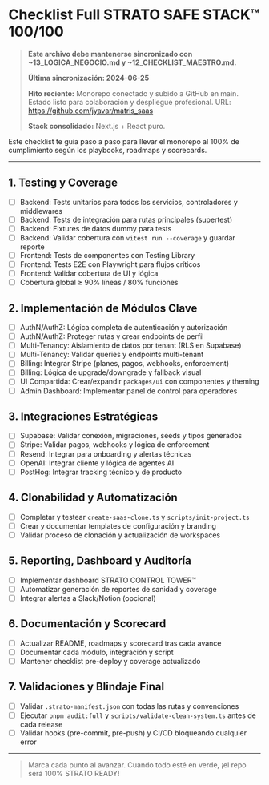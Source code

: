 # Checklist Full STRATO SAFE STACK™ 100/100

> **Este archivo debe mantenerse sincronizado con ~13_LOGICA_NEGOCIO.md y ~12_CHECKLIST_MAESTRO.md.**
> 
> **Última sincronización: 2024-06-25**
> 
> **Hito reciente:** Monorepo conectado y subido a GitHub en main. Estado listo para colaboración y despliegue profesional. URL: https://github.com/jyavar/matris_saas
> 
> **Stack consolidado:** Next.js + React puro.

Este checklist te guía paso a paso para llevar el monorepo al 100% de cumplimiento según los playbooks, roadmaps y scorecards.

---

## 1. Testing y Coverage
- [ ] Backend: Tests unitarios para todos los servicios, controladores y middlewares
- [ ] Backend: Tests de integración para rutas principales (supertest)
- [ ] Backend: Fixtures de datos dummy para tests
- [ ] Backend: Validar cobertura con `vitest run --coverage` y guardar reporte
- [ ] Frontend: Tests de componentes con Testing Library
- [ ] Frontend: Tests E2E con Playwright para flujos críticos
- [ ] Frontend: Validar cobertura de UI y lógica
- [ ] Cobertura global ≥ 90% líneas / 80% funciones

## 2. Implementación de Módulos Clave
- [ ] AuthN/AuthZ: Lógica completa de autenticación y autorización
- [ ] AuthN/AuthZ: Proteger rutas y crear endpoints de perfil
- [ ] Multi-Tenancy: Aislamiento de datos por tenant (RLS en Supabase)
- [ ] Multi-Tenancy: Validar queries y endpoints multi-tenant
- [ ] Billing: Integrar Stripe (planes, pagos, webhooks, enforcement)
- [ ] Billing: Lógica de upgrade/downgrade y fallback visual
- [ ] UI Compartida: Crear/expandir `packages/ui` con componentes y theming
- [ ] Admin Dashboard: Implementar panel de control para operadores

## 3. Integraciones Estratégicas
- [ ] Supabase: Validar conexión, migraciones, seeds y tipos generados
- [ ] Stripe: Validar pagos, webhooks y lógica de enforcement
- [ ] Resend: Integrar para onboarding y alertas técnicas
- [ ] OpenAI: Integrar cliente y lógica de agentes AI
- [ ] PostHog: Integrar tracking técnico y de producto

## 4. Clonabilidad y Automatización
- [ ] Completar y testear `create-saas-clone.ts` y `scripts/init-project.ts`
- [ ] Crear y documentar templates de configuración y branding
- [ ] Validar proceso de clonación y actualización de workspaces

## 5. Reporting, Dashboard y Auditoría
- [ ] Implementar dashboard STRATO CONTROL TOWER™
- [ ] Automatizar generación de reportes de sanidad y coverage
- [ ] Integrar alertas a Slack/Notion (opcional)

## 6. Documentación y Scorecard
- [ ] Actualizar README, roadmaps y scorecard tras cada avance
- [ ] Documentar cada módulo, integración y script
- [ ] Mantener checklist pre-deploy y coverage actualizado

## 7. Validaciones y Blindaje Final
- [ ] Validar `.strato-manifest.json` con todas las rutas y convenciones
- [ ] Ejecutar `pnpm audit:full` y `scripts/validate-clean-system.ts` antes de cada release
- [ ] Validar hooks (pre-commit, pre-push) y CI/CD bloqueando cualquier error

---

> Marca cada punto al avanzar. Cuando todo esté en verde, ¡el repo será 100% STRATO READY! 